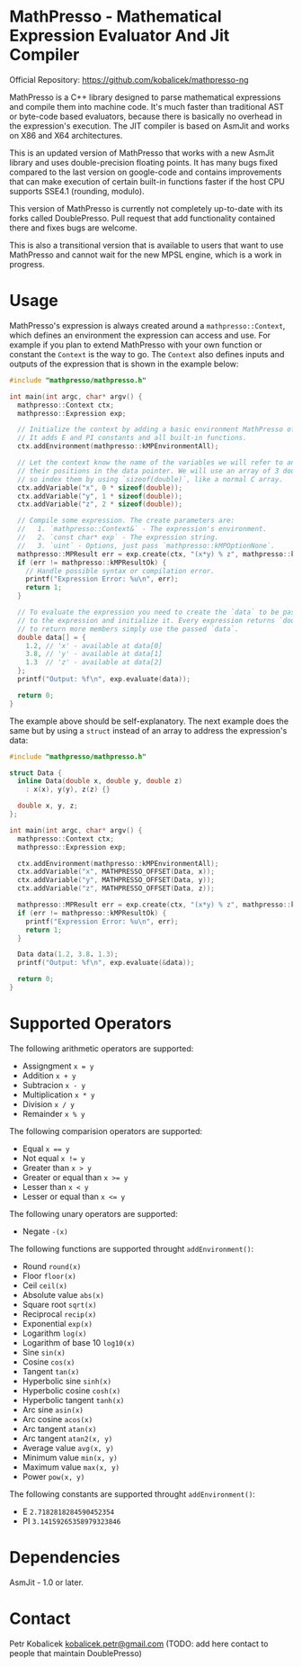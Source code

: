 MathPresso - Mathematical Expression Evaluator And Jit Compiler
===============================================================

Official Repository: https://github.com/kobalicek/mathpresso-ng

MathPresso is a C++ library designed to parse mathematical expressions and compile them into machine code. It's much faster than traditional AST or byte-code based evaluators, because there is basically no overhead in the expression's execution. The JIT compiler is based on AsmJit and works on X86 and X64 architectures.

This is an updated version of MathPresso that works with a new AsmJit library and uses double-precision floating points. It has many bugs fixed compared to the last version on google-code and contains improvements that can make execution of certain built-in functions faster if the host CPU supports SSE4.1 (rounding, modulo).

This version of MathPresso is currently not completely up-to-date with its forks called DoublePresso. Pull request that add functionality contained there and fixes bugs are welcome.

This is also a transitional version that is available to users that want to use MathPresso and cannot wait for the new MPSL engine, which is a work in progress.

Usage
=====

MathPresso's expression is always created around a `mathpresso::Context`, which defines an environment the expression can access and use. For example if you plan to extend MathPresso with your own function or constant the `Context` is the way to go. The `Context` also defines inputs and outputs of the expression that is shown in the example below:

```c++
#include "mathpresso/mathpresso.h"

int main(int argc, char* argv() {
  mathpresso::Context ctx;
  mathpresso::Expression exp;

  // Initialize the context by adding a basic environment MathPresso offers.
  // It adds E and PI constants and all built-in functions.
  ctx.addEnvironment(mathpresso::kMPEnvironmentAll);

  // Let the context know the name of the variables we will refer to and
  // their positions in the data pointer. We will use an array of 3 doubles,
  // so index them by using `sizeof(double)`, like a normal C array.
  ctx.addVariable("x", 0 * sizeof(double));
  ctx.addVariable("y", 1 * sizeof(double));
  ctx.addVariable("z", 2 * sizeof(double));

  // Compile some expression. The create parameters are:
  //   1. `mathpresso::Context&` - The expression's environment.
  //   2. `const char* exp` - The expression string.
  //   3. `uint` - Options, just pass `mathpresso::kMPOptionNone`.
  mathpresso::MPResult err = exp.create(ctx, "(x*y) % z", mathpresso::kMPOptionNone);
  if (err != mathpresso::kMPResultOk) {
    // Handle possible syntax or compilation error.
    printf("Expression Error: %u\n", err);
    return 1;
  }

  // To evaluate the expression you need to create the `data` to be passed
  // to the expression and initialize it. Every expression returns `double`,
  // to return more members simply use the passed `data`.
  double data[] = {
    1.2, // 'x' - available at data[0]
    3.8, // 'y' - available at data[1]
    1.3  // 'z' - available at data[2]
  };
  printf("Output: %f\n", exp.evaluate(data));

  return 0;
}
```

The example above should be self-explanatory. The next example does the same but by using a `struct` instead of an array to address the expression's data:

```c++
#include "mathpresso/mathpresso.h"

struct Data {
  inline Data(double x, double y, double z)
    : x(x), y(y), z(z) {}

  double x, y, z;
};

int main(int argc, char* argv() {
  mathpresso::Context ctx;
  mathpresso::Expression exp;

  ctx.addEnvironment(mathpresso::kMPEnvironmentAll);
  ctx.addVariable("x", MATHPRESSO_OFFSET(Data, x));
  ctx.addVariable("y", MATHPRESSO_OFFSET(Data, y));
  ctx.addVariable("z", MATHPRESSO_OFFSET(Data, z));

  mathpresso::MPResult err = exp.create(ctx, "(x*y) % z", mathpresso::kMPOptionNone);
  if (err != mathpresso::kMPResultOk) {
    printf("Expression Error: %u\n", err);
    return 1;
  }

  Data data(1.2, 3.8. 1.3);
  printf("Output: %f\n", exp.evaluate(&data));

  return 0;
}
```

Supported Operators
===================

The following arithmetic operators are supported:

  - Assigngment `x = y`
  - Addition `x + y`
  - Subtracion `x - y`
  - Multiplication `x * y`
  - Division `x / y`
  - Remainder `x % y`

The following comparision operators are supported:

  - Equal `x == y`
  - Not equal `x != y`
  - Greater than `x > y`
  - Greater or equal than `x >= y`
  - Lesser than `x < y`
  - Lesser or equal than `x <= y`

The following unary operators are supported:
  
  - Negate `-(x)`

The following functions are supported throught `addEnvironment()`:

  - Round `round(x)`
  - Floor `floor(x)`
  - Ceil `ceil(x)`
  - Absolute value `abs(x)`
  - Square root `sqrt(x)`
  - Reciprocal `recip(x)`
  - Exponential `exp(x)`
  - Logarithm `log(x)`
  - Logarithm of base 10 `log10(x)`
  - Sine `sin(x)`
  - Cosine `cos(x)`
  - Tangent `tan(x)`
  - Hyperbolic sine `sinh(x)`
  - Hyperbolic cosine `cosh(x)`
  - Hyperbolic tangent `tanh(x)`
  - Arc sine `asin(x)`
  - Arc cosine `acos(x)`
  - Arc tangent `atan(x)`
  - Arc tangent `atan2(x, y)`
  - Average value `avg(x, y)`
  - Minimum value `min(x, y)`
  - Maximum value `max(x, y)`
  - Power `pow(x, y)`

The following constants are supported throught `addEnvironment()`:

  - E `2.7182818284590452354`
  - PI `3.14159265358979323846`

Dependencies
============

AsmJit - 1.0 or later.

Contact
=======

Petr Kobalicek <kobalicek.petr@gmail.com>
(TODO: add here contact to people that maintain DoublePresso)
